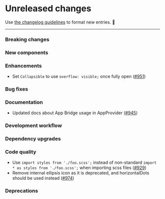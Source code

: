 # Unreleased changes

Use [the changelog guidelines](https://git.io/polaris-changelog-guidelines) to format new entries. 💜

---

### Breaking changes

### New components

### Enhancements

- Set `Collapsible` to use `overflow: visible;` once fully open ([#951](https://github.com/Shopify/polaris-react/pull/951))

### Bug fixes

### Documentation

- Updated docs about App Bridge usage in AppProvider ([#945](https://github.com/Shopify/polaris-react/pull/945))

### Development workflow

### Dependency upgrades

### Code quality

- Use `import styles from './foo.scss';` instead of non-standard `import * as styles from './foo.scss';` when importing scss files ([#929](https://github.com/Shopify/polaris-react/pull/929))
- Remove internal ellipsis icon as it is deprecated, and horizontalDots should be used instead ([#974](https://github.com/Shopify/polaris-react/pull/974))

### Deprecations
